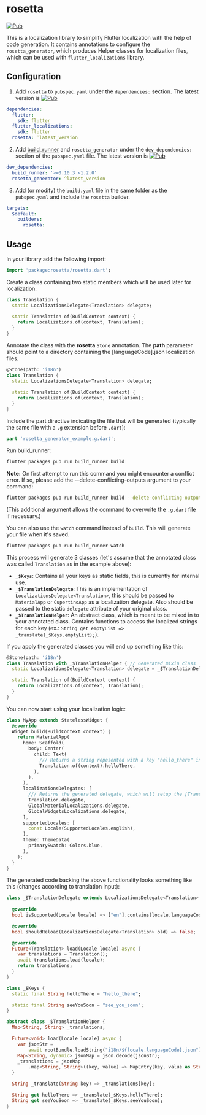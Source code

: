 # rosetta

[![Pub](https://img.shields.io/pub/v/rosetta.svg)](https://pub.dartlang.org/packages/rosetta)

This is a localization library to simplify Flutter localization with the help of code generation. It contains annotations to configure the `rosetta_generator`, which produces Helper classes for localization files, which can be used with `flutter_localizations` library. 

## Configuration

1. Add `rosetta` to `pubspec.yaml` under the `dependencies:` section.
The latest version is [![Pub](https://img.shields.io/pub/v/rosetta.svg)](https://pub.dartlang.org/packages/rosetta)

```yaml
dependencies:
  flutter:
    sdk: flutter
  flutter_localizations:
    sdk: flutter
  rosetta: ^latest_version
```

2. Add [build_runner](https://github.com/dart-lang/build/tree/master/build_runner) and `rosetta_generator` under the `dev_dependencies:` section of the `pubspec.yaml` file.
The latest version is [![Pub](https://img.shields.io/pub/v/rosetta_generator.svg)](https://pub.dartlang.org/packages/rosetta_generator)

```yaml
dev_dependencies:  
  build_runner: '>=0.10.3 <1.2.0'
  rosetta_generator: ^latest_version
```

3. Add (or modify) the `build.yaml` file in the same folder as the `pubspec.yaml` and include the `rosetta` builder.

```yaml
targets:
  $default:
    builders:
      rosetta:
```

## Usage

In your library add the following import:

```dart
import 'package:rosetta/rosetta.dart';
```

Create a class containing two static members which will be used later for localization:

```dart
class Translation {
  static LocalizationsDelegate<Translation> delegate;

  static Translation of(BuildContext context) {
    return Localizations.of(context, Translation);
  }
}
```

Annotate the class with the **rosetta** `Stone` annotation. The **path** parameter should point to a directory containing the [languageCode].json localization files. 

```dart
@Stone(path: 'i18n')
class Translation {
  static LocalizationsDelegate<Translation> delegate;

  static Translation of(BuildContext context) {
    return Localizations.of(context, Translation);
  }
}
```

Include the part directive indicating the file that will be generated (typically the same file with a `.g` extension before `.dart`):

```dart
part 'rosetta_generator_example.g.dart';
```

Run build_runner:

```bash
flutter packages pub run build_runner build
```

**Note:** On first attempt to run this command you might encounter a conflict error. If so, please add the --delete-conflicting-outputs argument to your command:

```bash
flutter packages pub run build_runner build --delete-conflicting-outputs
```
(This additional argument allows the command to overwrite the `.g.dart` file if necessary.)

You can also use the `watch` command instead of `build`. This will generate your file when it's saved.

```bash
flutter packages pub run build_runner watch
```

This process will generate 3 classes (let's assume that the annotated class was called `Translation` as in the example above):
* **`_$Keys`**: Contains all your keys as static fields, this is currently for internal use.
* **`_$TranslationDelegate`**: This is an implementation of `LocalizationsDelegate<Translation>`, this should be passed to `MaterialApp` or `CupertinoApp` as a localization delegate. Also should be passed to the static `delegate` attribute of your original class.
* **`_$TranslationHelper`**: An abstract class, which is meant to be mixed in to your annotated class. Contains functions to access the localized strings for each key (ex.: `String get emptyList => _translate(_$Keys.emptyList);`). 

If you apply the generated classes you will end up something like this:

```dart
@Stone(path: 'i18n')
class Translation with _$TranslationHelper { // Generated mixin class
  static LocalizationsDelegate<Translation> delegate = _$TranslationDelegate(); // Generated delegate

  static Translation of(BuildContext context) {
    return Localizations.of(context, Translation);
  }
}
```

You can now start using your localization logic:

```dart
class MyApp extends StatelessWidget {
  @override
  Widget build(BuildContext context) {
    return MaterialApp(
      home: Scaffold(
        body: Center(
          child: Text(
          	/// Returns a string repesented with a key "hello_there" in the localization files.
            Translation.of(context).helloThere,
          ),
        ),
      ),
      localizationsDelegates: [
      	/// Returns the generated delegate, which will setup the [Translation] instances.
        Translation.delegate,
        GlobalMaterialLocalizations.delegate,
        GlobalWidgetsLocalizations.delegate,
      ],
      supportedLocales: [
        const Locale(SupportedLocales.english),
      ],
      theme: ThemeData(
        primarySwatch: Colors.blue,
      ),
    );
  }
}
```

The generated code backing the above functionality looks something like this (changes according to translation input):
```dart
class _$TranslationDelegate extends LocalizationsDelegate<Translation> {
  
  @override
  bool isSupported(Locale locale) => ["en"].contains(locale.languageCode);

  @override
  bool shouldReload(LocalizationsDelegate<Translation> old) => false;

  @override
  Future<Translation> load(Locale locale) async {
    var translations = Translation();
    await translations.load(locale);
    return translations;
  }
}

class _$Keys {
  static final String helloThere = "hello_there";

  static final String seeYouSoon = "see_you_soon";
}

abstract class _$TranslationHelper {
  Map<String, String> _translations;

  Future<void> load(Locale locale) async {
    var jsonStr =
        await rootBundle.loadString("i18n/${locale.languageCode}.json");
    Map<String, dynamic> jsonMap = json.decode(jsonStr);
    _translations = jsonMap
        .map<String, String>((key, value) => MapEntry(key, value as String));
  }

  String _translate(String key) => _translations[key];

  String get helloThere => _translate(_$Keys.helloThere);
  String get seeYouSoon => _translate(_$Keys.seeYouSoon);
}
```
